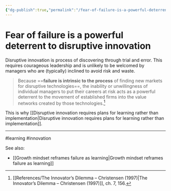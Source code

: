 ```yaml
---
{"dg-publish":true,"permalink":"/fear-of-failure-is-a-powerful-deterrent-to-disruptive-innovation/"}
---
```



# Fear of failure is a powerful deterrent to disruptive innovation

Disruptive innovation is process of discovering through trial and error. This requires courageous leadership and is unlikely to be welcomed by managers who are (typically) inclined to avoid risk and waste.

> Because ==**failure is intrinsic to the process** of finding new markets for disruptive technologies==, the inability or unwillingness of individual managers to put their careers at risk acts as a powerful deterrent to the movement of established firms into the value networks created by those technologies.[^1]

This is why [[Disruptive innovation requires plans for learning rather than implementation\|Disruptive innovation requires plans for learning rather than implementation]].

---
#learning #innovation 

See also:
- [[Growth mindset reframes failure as learning\|Growth mindset reframes failure as learning]]

[^1]: [[References/The Innovator’s Dilemma – Christensen (1997)\|The Innovator’s Dilemma – Christensen (1997)]], ch. 7, 156.